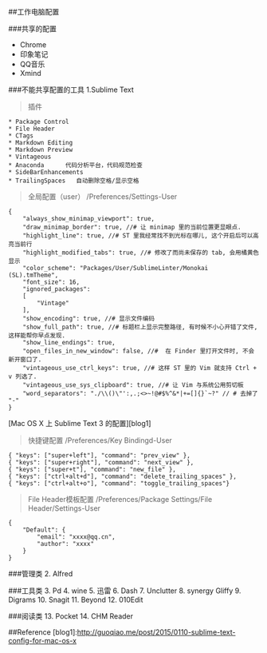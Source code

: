 ##工作电脑配置

###共享的配置

* Chrome
* 印象笔记
* QQ音乐
* Xmind


###不能共享配置的工具
1.Sublime Text


> 插件

    * Package Control
    * File Header
    * CTags
    * Markdown Editing
    * Markdown Preview
    * Vintageous
    * Anaconda      代码分析平台，代码规范检查
    * SideBarEnhancements
    * TrailingSpaces   自动删除空格/显示空格

> 全局配置（user）
    /Preferences/Settings-User

``` sublime
{
    "always_show_minimap_viewport": true,
    "draw_minimap_border": true, //# 让 minimap 里的当前位置更显眼点.
    "highlight_line": true, //# ST 里我经常找不到光标在哪儿, 这个开启后可以高亮当前行
    "highlight_modified_tabs": true, //# 修改了而尚未保存的 tab, 会用橘黄色显示
    "color_scheme": "Packages/User/SublimeLinter/Monokai (SL).tmTheme",
    "font_size": 16,
    "ignored_packages":
    [
        "Vintage"
    ],
    "show_encoding": true, //# 显示文件编码
    "show_full_path": true, //# 标题栏上显示完整路径, 有时候不小心开错了文件, 这样能帮你早点发现.
    "show_line_endings": true,
    "open_files_in_new_window": false, //#  在 Finder 里打开文件时, 不会新开窗口了.
    "vintageous_use_ctrl_keys": true, //# 这样 ST 里的 Vim 就支持 Ctrl + v 列选了.
    "vintageous_use_sys_clipboard": true, //# 让 Vim 与系统公用剪切板
    "word_separators": "./\\()\"':,.;<>~!@#$%^&*|+=[]{}`~?" // # 去掉了 "-"
}
```
[Mac OS X 上 Sublime Text 3 的配置][blog1]

> 快捷键配置
> /Preferences/Key Bindingd-User

```
{ "keys": ["super+left"], "command": "prev_view" },
{ "keys": ["super+right"], "command": "next_view" },
{ "keys": ["super+t"], "command": "new_file" },
{ "keys": ["ctrl+alt+d"], "command": "delete_trailing_spaces" },
{ "keys": ["ctrl+alt+o"], "command": "toggle_trailing_spaces"}
```

> File Header模板配置
    /Preferences/Package Settings/File Header/Settings-User

```
{
    "Default": {
        "email": "xxxx@qq.cn",
        "author": "xxxx"
    }
}
```

###管理类
2. Alfred

###工具类
3. Pd
4. wine
5. 迅雷
6. Dash
7. Unclutter
8. synergy Gliffy
9. Digrams
10. Snagit
11. Beyond
12. 010Edit

###阅读类
13. Pocket
14. CHM Reader




##Reference
[blog1]:http://guoqiao.me/post/2015/0110-sublime-text-config-for-mac-os-x

